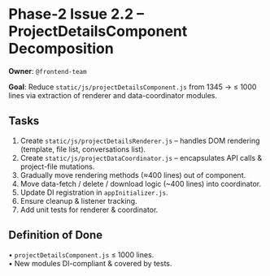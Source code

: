 # Phase-2 Issue 2.2 – ProjectDetailsComponent Decomposition

**Owner**: `@frontend-team`

**Goal**: Reduce `static/js/projectDetailsComponent.js` from 1345 → ≤ 1000 lines via extraction of renderer and data-coordinator modules.

## Tasks
1. Create `static/js/projectDetailsRenderer.js` – handles DOM rendering (template, file list, conversations list).
2. Create `static/js/projectDataCoordinator.js` – encapsulates API calls & project-file mutations.
3. Gradually move rendering methods (≈400 lines) out of component.
4. Move data-fetch / delete / download logic (~400 lines) into coordinator.
5. Update DI registration in `appInitializer.js`.
6. Ensure cleanup & listener tracking.
7. Add unit tests for renderer & coordinator.

## Definition of Done
• `projectDetailsComponent.js` ≤ 1000 lines.  
• New modules DI-compliant & covered by tests.
